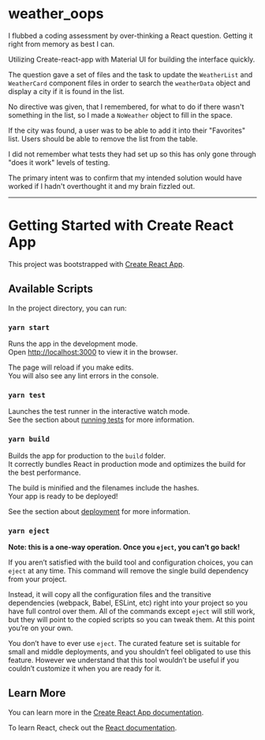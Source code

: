 # weather_oops
I flubbed a coding assessment by over-thinking a React question.  Getting it right from memory as best I can.

Utilizing Create-react-app with Material UI for building the interface quickly.

The question gave a set of files and the task to update the `WeatherList` and `WeatherCard` component files in order to search the `weatherData` object and display a city if it is found in the list.

No directive was given, that I remembered, for what to do if there wasn't something in the list, so I made a `NoWeather` object to fill in the space.

If the city was found, a user was to be able to add it into their "Favorites" list. Users should be able to remove the list from the table.

I did not remember what tests they had set up so this has only gone through "does it work" levels of testing.

The primary intent was to confirm that my intended solution would have worked if I hadn't overthought it and my brain fizzled out. 

------
# Getting Started with Create React App

This project was bootstrapped with [Create React App](https://github.com/facebook/create-react-app).

## Available Scripts

In the project directory, you can run:

### `yarn start`

Runs the app in the development mode.\
Open [http://localhost:3000](http://localhost:3000) to view it in the browser.

The page will reload if you make edits.\
You will also see any lint errors in the console.

### `yarn test`

Launches the test runner in the interactive watch mode.\
See the section about [running tests](https://facebook.github.io/create-react-app/docs/running-tests) for more information.

### `yarn build`

Builds the app for production to the `build` folder.\
It correctly bundles React in production mode and optimizes the build for the best performance.

The build is minified and the filenames include the hashes.\
Your app is ready to be deployed!

See the section about [deployment](https://facebook.github.io/create-react-app/docs/deployment) for more information.

### `yarn eject`

**Note: this is a one-way operation. Once you `eject`, you can’t go back!**

If you aren’t satisfied with the build tool and configuration choices, you can `eject` at any time. This command will remove the single build dependency from your project.

Instead, it will copy all the configuration files and the transitive dependencies (webpack, Babel, ESLint, etc) right into your project so you have full control over them. All of the commands except `eject` will still work, but they will point to the copied scripts so you can tweak them. At this point you’re on your own.

You don’t have to ever use `eject`. The curated feature set is suitable for small and middle deployments, and you shouldn’t feel obligated to use this feature. However we understand that this tool wouldn’t be useful if you couldn’t customize it when you are ready for it.

## Learn More

You can learn more in the [Create React App documentation](https://facebook.github.io/create-react-app/docs/getting-started).

To learn React, check out the [React documentation](https://reactjs.org/).
